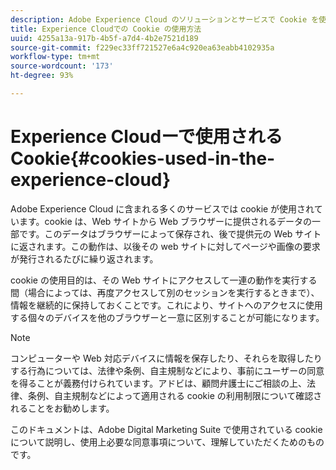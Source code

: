 ```yaml
---
description: Adobe Experience Cloud のソリューションとサービスで Cookie を使用する方法について説明します。
title: Experience Cloudでの Cookie の使用方法
uuid: 4255a13a-917b-4b5f-a7d4-4b2e7521d189
source-git-commit: f229ec33ff721527e6a4c920ea63eabb4102935a
workflow-type: tm+mt
source-wordcount: '173'
ht-degree: 93%

---
```



# Experience Cloudーで使用される Cookie{#cookies-used-in-the-experience-cloud}

Adobe Experience Cloud に含まれる多くのサービスでは cookie が使用されています。cookie は、Web サイトから Web ブラウザーに提供されるデータの一部です。このデータはブラウザーによって保存され、後で提供元の Web サイトに返されます。この動作は、以後その web サイトに対してページや画像の要求が発行されるたびに繰り返されます。

cookie の使用目的は、その Web サイトにアクセスして一連の動作を実行する間（場合によっては、再度アクセスして別のセッションを実行するときまで）、情報を継続的に保持しておくことです。これにより、サイトへのアクセスに使用する個々のデバイスを他のブラウザーと一意に区別することが可能になります。

>[!NOTE]
>
>コンピューターや Web 対応デバイスに情報を保存したり、それらを取得したりする行為については、法律や条例、自主規制などにより、事前にユーザーの同意を得ることが義務付けられています。アドビは、顧問弁護士にご相談の上、法律、条例、自主規制などによって適用される cookie の利用制限について確認されることをお勧めします。

このドキュメントは、Adobe Digital Marketing Suite で使用されている cookie について説明し、使用上必要な同意事項について、理解していただくためのものです。
